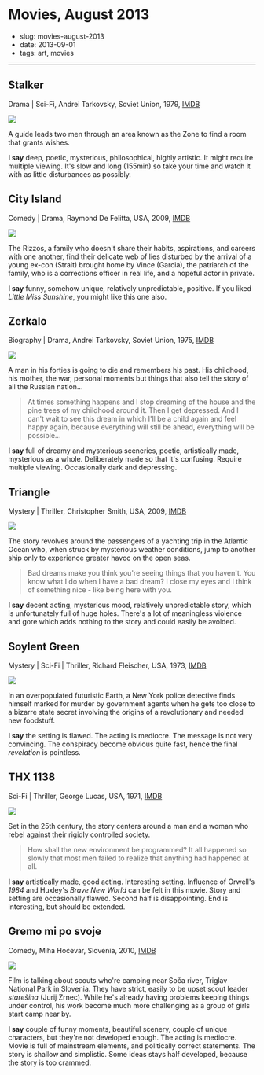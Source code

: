# Movies, August 2013

- slug: movies-august-2013
- date: 2013-09-01
- tags: art, movies

-----------------

## Stalker

Drama | Sci-Fi, Andrei Tarkovsky, Soviet Union, 1979, [IMDB](http://www.imdb.com/title/tt0079944/)

![](/media/movies/stalker.jpg)

A guide leads two men through an area known as the Zone to find a room that grants wishes.

**I say** deep, poetic, mysterious, philosophical, highly artistic. It might require multiple viewing. It's slow and long (155min) so take your time and watch it with as little disturbances as possibly.

## City Island

Comedy | Drama, Raymond De Felitta, USA, 2009, [IMDB](http://www.imdb.com/title/tt1174730/)

![](/media/movies/city-island.jpg)

The Rizzos, a family who doesn't share their habits, aspirations, and careers with one another, find their delicate web of lies disturbed by the arrival of a young ex-con (Strait) brought home by Vince (Garcia), the patriarch of the family, who is a corrections officer in real life, and a hopeful actor in private.

**I say** funny, somehow unique, relatively unpredictable, positive. If you liked _Little Miss Sunshine_, you might like this one also.

## Zerkalo

Biography | Drama, Andrei Tarkovsky, Soviet Union, 1975, [IMDB](http://www.imdb.com/title/tt0072443/)

![](/media/movies/zerkalo.jpg)

A man in his forties is going to die and remembers his past. His childhood, his mother, the war, personal moments but things that also tell the story of all the Russian nation...

> At times something happens and I stop dreaming of the house and the pine trees of my childhood around it. Then I get depressed. And I can't wait to see this dream in which I'll be a child again and feel happy again, because everything will still be ahead, everything will be possible...

**I say** full of dreamy and mysterious sceneries, poetic, artistically made, mysterious as a whole. Deliberately made so that it's confusing. Require multiple viewing. Occasionally dark and depressing.

## Triangle

Mystery | Thriller, Christopher Smith, USA, 2009, [IMDB](http://www.imdb.com/title/tt1187064/)

![](/media/movies/triangle.jpg)

The story revolves around the passengers of a yachting trip in the Atlantic Ocean who, when struck by mysterious weather conditions, jump to another ship only to experience greater havoc on the open seas.

> Bad dreams make you think you're seeing things that you haven't. You know what I do when I have a bad dream? I close my eyes and I think of something nice - like being here with you.

**I say** decent acting, mysterious mood, relatively unpredictable story, which is unfortunately full of huge holes. There's a lot of meaningless violence and gore which adds nothing to the story and could easily be avoided.

## Soylent Green

Mystery | Sci-Fi | Thriller, Richard Fleischer, USA, 1973, [IMDB](http://www.imdb.com/title/tt0070723/)

![](/media/movies/soylent-green.jpg)

In an overpopulated futuristic Earth, a New York police detective finds himself marked for murder by government agents when he gets too close to a bizarre state secret involving the origins of a revolutionary and needed new foodstuff.

**I say** the setting is flawed. The acting is mediocre. The message is not very convincing. The conspiracy become obvious quite fast, hence the final _revelation_ is pointless.

## THX 1138

Sci-Fi | Thriller, George Lucas, USA, 1971, [IMDB](http://www.imdb.com/title/tt0066434/)

![](/media/movies/thx-1138.jpg)

Set in the 25th century, the story centers around a man and a woman who rebel against their rigidly controlled society.

> How shall the new environment be programmed? It all happened so slowly that most men failed to realize that anything had happened at all.

**I say** artistically made, good acting. Interesting setting. Influence of Orwell's _1984_ and Huxley's _Brave New World_ can be felt in this movie. Story and setting are occasionally flawed. Second half is disappointing. End is interesting, but should be extended.

## Gremo mi po svoje

Comedy, Miha Hočevar, Slovenia, 2010, [IMDB](http://www.imdb.com/title/tt1630241/)

![](/media/movies/gremo-mi-po-svoje.jpg)

Film is talking about scouts who're camping near Soča river, Triglav National Park in Slovenia. They have strict, easily to be upset scout leader _starešina_ (Jurij Zrnec). While he's already having problems keeping things under control, his work become much more challenging as a group of girls start camp near by.

**I say** couple of funny moments, beautiful scenery, couple of unique characters, but they're not developed enough. The acting is mediocre. Movie is full of mainstream elements, and politically correct statements. The story is shallow and simplistic. Some ideas stays half developed, because the story is too crammed.